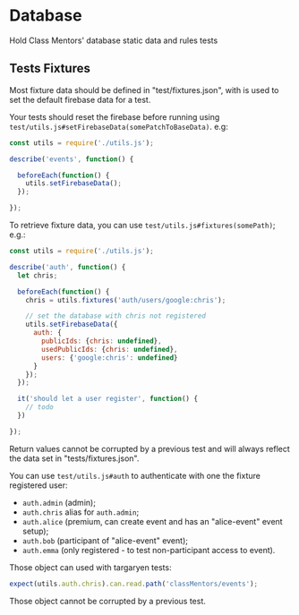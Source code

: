 # Database

Hold Class Mentors' database static data and rules tests


## Tests Fixtures

Most fixture data should be defined in "test/fixtures.json", with is used to set the default firebase data for a test.

Your tests should reset the firebase before running using `test/utils.js#setFirebaseData(somePatchToBaseData)`. e.g:
```js
const utils = require('./utils.js');

describe('events', function() {

  beforeEach(function() {
    utils.setFirebaseData();
  });

});
```

To retrieve fixture data, you can use `test/utils.js#fixtures(somePath)`; e.g.:
```js
const utils = require('./utils.js');

describe('auth', function() {
  let chris;

  beforeEach(function() {
    chris = utils.fixtures('auth/users/google:chris');

    // set the database with chris not registered
    utils.setFirebaseData({
      auth: {
        publicIds: {chris: undefined},
        usedPublicIds: {chris: undefined},
        users: {'google:chris': undefined}
      }
    });
  });

  it('should let a user register', function() {
    // todo
  })

});
```

Return values cannot be corrupted by a previous test and will always reflect the data set in "tests/fixtures.json".

You can use `test/utils.js#auth` to authenticate with one the fixture registered user:

- `auth.admin` (admin);
- `auth.chris` alias for `auth.admin`;
- `auth.alice` (premium, can create event and has an "alice-event" event setup);
- `auth.bob` (participant of "alice-event" event);
- `auth.emma` (only registered - to test non-participant access to event).

Those object can used with targaryen tests:
```js
expect(utils.auth.chris).can.read.path('classMentors/events');
```

Those object cannot be corrupted by a previous test.
